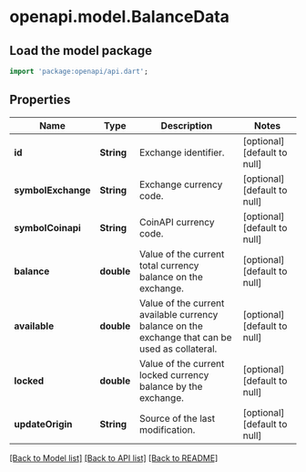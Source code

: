 # openapi.model.BalanceData

## Load the model package
```dart
import 'package:openapi/api.dart';
```

## Properties
Name | Type | Description | Notes
------------ | ------------- | ------------- | -------------
**id** | **String** | Exchange identifier. | [optional] [default to null]
**symbolExchange** | **String** | Exchange currency code. | [optional] [default to null]
**symbolCoinapi** | **String** | CoinAPI currency code. | [optional] [default to null]
**balance** | **double** | Value of the current total currency balance on the exchange. | [optional] [default to null]
**available** | **double** | Value of the current available currency balance on the exchange that can be used as collateral. | [optional] [default to null]
**locked** | **double** | Value of the current locked currency balance by the exchange. | [optional] [default to null]
**updateOrigin** | **String** | Source of the last modification.  | [optional] [default to null]

[[Back to Model list]](../README.md#documentation-for-models) [[Back to API list]](../README.md#documentation-for-api-endpoints) [[Back to README]](../README.md)


